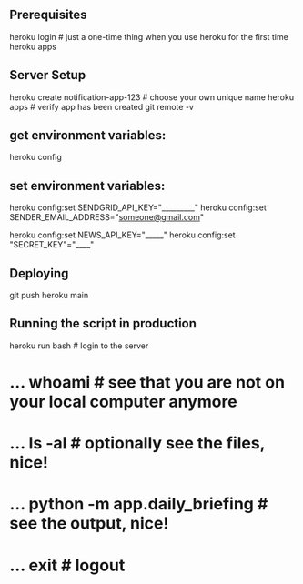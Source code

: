 
## Prerequisites

heroku login # just a one-time thing when you use heroku for the first time
heroku apps 

## Server Setup 

heroku create notification-app-123 # choose your own unique name
heroku apps # verify app has been created 
git remote -v

## get environment variables:
heroku config 

## set environment variables:

heroku config:set SENDGRID_API_KEY="_________"
heroku config:set SENDER_EMAIL_ADDRESS="someone@gmail.com"

heroku config:set NEWS_API_KEY="_____"
heroku config:set "SECRET_KEY"="____"

## Deploying
git push heroku main

## Running the script in production
heroku run bash # login to the server
# ... whoami # see that you are not on your local computer anymore
# ... ls -al # optionally see the files, nice!
# ... python -m app.daily_briefing # see the output, nice!
# ... exit # logout




